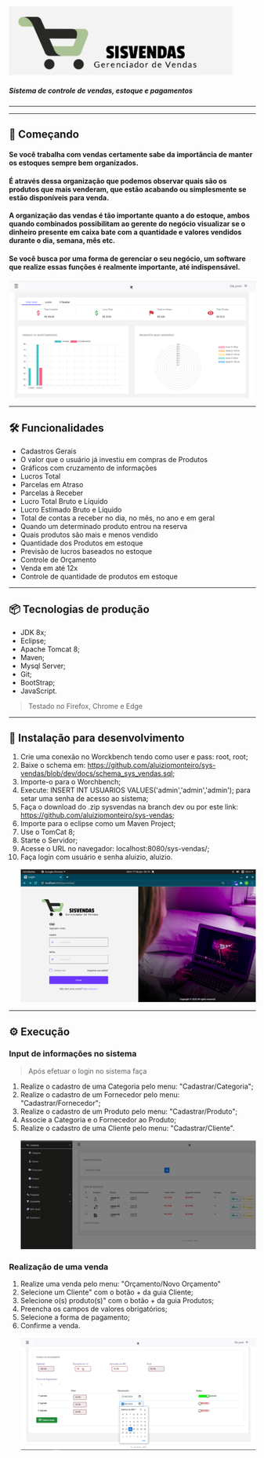 
 ![logo](https://github.com/aluiziomonteiro/sys-vendas/blob/master/fotos-sisvendas/logo.png?raw=true)


##### Sistema de controle de vendas, estoque e pagamentos
___

___

## 🚀 Começando
#### Se você trabalha com vendas certamente sabe da importância de manter os estoques sempre bem organizados.
#### É através dessa organização que podemos observar quais são os produtos que mais venderam, que estão acabando ou simplesmente se estão disponíveis para venda.
#### A organização das vendas é tão importante quanto a do estoque, ambos quando combinados possibilitam ao gerente do negócio visualizar se o dinheiro presente em caixa bate com a quantidade e valores vendidos durante o dia, semana, mês etc.
#### Se você busca por uma forma de gerenciar o seu negócio, um software que realize essas funções é realmente importante, até indispensável.


![N|Solid](https://github.com/aluiziomonteiro/sys-vendas/blob/master/fotos-sisvendas/tela-dashboard01.png?raw=true)

___

## 🛠️ Funcionalidades

-	Cadastros Gerais
-	O valor que o usuário já investiu em compras de Produtos 
-	Gráficos com cruzamento de informações
-	Lucros Total
-	Parcelas em Atraso
-	Parcelas à Receber
-	Lucro Total Bruto e Líquido
-	Lucro Estimado Bruto e Líquido
-	Total de contas a receber no dia, no mês, no ano e em geral
-	Quando um determinado produto entrou na reserva
-	Quais produtos são mais e menos vendido
-	Quantidade dos Produtos em estoque
-	Previsão de lucros baseados no estoque
-	Controle de Orçamento
-	Venda em até 12x
-	Controle de quantidade de produtos em estoque



___

## 📦 Tecnologias de produção

- JDK 8x;
- Eclipse;
- Apache Tomcat 8;
- Maven;
- Mysql Server;
- Git;
- BootStrap;
- JavaScript.

> Testado no Firefox, Chrome e Edge

___


## 🔧 Instalação para desenvolvimento

1. Crie uma conexão no Worckbench tendo como user e pass: root, root;
2. Baixe o schema em: https://github.com/aluiziomonteiro/sys-vendas/blob/dev/docs/schema_sys_vendas.sql;
3. Importe-o para o Worchbench;
4. Execute: INSERT INT USUARIOS VALUES('admin','admin','admin'); para setar uma senha de acesso ao sistema;
4. Faça o download do .zip sysvendas na branch dev ou por este link: https://github.com/aluiziomonteiro/sys-vendas;
5. Importe para o eclipse como um Maven Project;
6. Use o TomCat 8;
7. Starte o Servidor;
8. Acesse o URL no navegador: localhost:8080/sys-vendas/;
9. Faça login com usuário e senha aluizio, aluizio.
<br /><br />
![N|Solid](https://github.com/aluiziomonteiro/sys-vendas/blob/master/fotos-sisvendas/tela-login.png?raw=true) 

___

## ⚙️ Execução
### Input de informações no sistema

> Após efetuar o login no sistema faça

1. Realize o cadastro de uma Categoria pelo menu: "Cadastrar/Categoria";
2. Realize o cadastro de um Fornecedor pelo menu: "Cadastrar/Fornecedor";
3. Realize o cadastro de um Produto pelo menu: "Cadastrar/Produto";
4. Associe a Categoria e o Fornecedor ao Produto;
5. Realize o cadastro de uma Cliente pelo menu: "Cadastrar/Cliente".
<br /><br />
![N|Solid](https://github.com/aluiziomonteiro/sys-vendas/blob/master/fotos-sisvendas/tela-menu-cadastro01.png?raw=true) 


### Realização de uma venda
1. Realize uma venda pelo menu: "Orçamento/Novo Orçamento"
2. Selecione um Cliente" com o botão + da guia Cliente;
3. Selecione o(s) produto(s)" com o botão + da guia Produtos;
4. Preencha os campos de valores obrigatórios;
5. Selecione a forma de pagamento;
6. Confirme a venda.
<br /><br />
![N|Solid](https://github.com/aluiziomonteiro/sys-vendas/blob/master/fotos-sisvendas/tela-orcamento04.png?raw=true) 



<br /><br />


